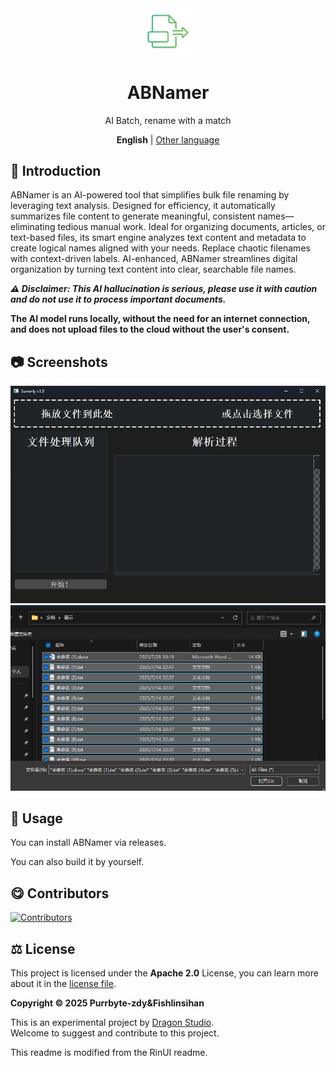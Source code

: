 <div align="center">

<img src="docs/images/LOGO.PNG" alt="Logo" width="15%">
<h1>ABNamer</h1>
<p>AI Batch, rename with a match</p>

**English** | [Other language](https://github.com/Purrbyte-zdy/ABNamer/tree/main/docs/readme/)

</div>

## 📃 Introduction

ABNamer is an AI-powered tool that simplifies bulk file renaming by leveraging text analysis. Designed for efficiency, it automatically summarizes file content to generate meaningful, consistent names—eliminating tedious manual work.
Ideal for organizing documents, articles, or text-based files, its smart engine analyzes text content and metadata to create logical names aligned with your needs.
Replace chaotic filenames with context-driven labels. AI-enhanced, ABNamer streamlines digital organization by turning text content into clear, searchable file names.

***⚠️ Disclaimer: This AI hallucination is serious, please use it with caution and do not use it to process important documents.***

**The AI model runs locally, without the need for an internet connection, and does not upload files to the cloud without the user's consent.**

## 📷 Screenshots

![](./docs/images/img1.png)
![](./docs/images/img2.png)

## 🍕 Usage

You can install ABNamer via releases.

You can also build it by yourself.

## 😋 Contributors
[![Contributors](http://contrib.nn.ci/api?repo=purrbyte-zdy/ABNamer)](https://github.com/Purrbyte-zdy/ABNamer/graphs/contributors)

## ⚖️ License
This project is licensed under the **Apache 2.0** License, you can learn more about it in the [license file](./LICENSE).

**Copyright © 2025 Purrbyte-zdy&Fishlinsihan**

This is an experimental project by [Dragon Studio](https://dragonstudio.top).  
Welcome to suggest and contribute to this project.

This readme is modified from the RinUI readme.